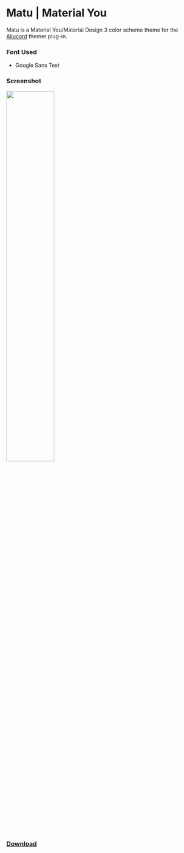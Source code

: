 # Matu | Material You

Matu is a Material You/Material Design 3 color scheme theme for the [Aliucord](https://github.com/Aliucord/Aliucord) themer plug-in.

### Font Used

- Google Sans Text

### Screenshot

<img src="./Img.png" width="50%">

### [Download](https://raw.githubusercontent.com/ForkPrince/Matu/refs/heads/main/matu-dark.json)
